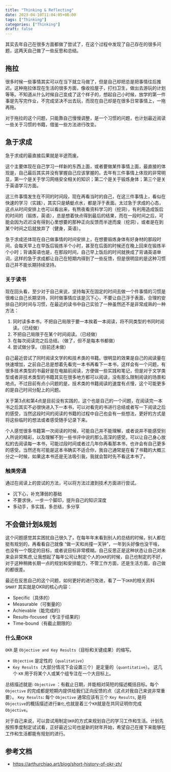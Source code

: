 ```yaml
---
title: "Thinking & Reflecting"
date: 2023-04-10T11:04:05+08:00
tags: ["Thinking"]
categories: ["Thinking"]
draft: false
---
```


其实去年自己在很多方面都做了尝试了，在这个过程中发现了自己存在的很多问题，这两天自己做了一些反思和总结。

## 拖拉

很多时候一些事情其实可以在当下就立马做了，但是自己却把总是把事情往后推迟。这种拖拉体现在生活的很多方面，像收拾屋子，打扫卫生，做出去游玩的计划等等。不知道从什么时候自己变成了这个样子的，想起自己小时候，放学的第一件事是先写完作业，不完成坚决不出去玩，而现在自己却是在很多日常事情上，一拖再拖。

对于拖拉的这个问题，只能靠自己慢慢调整，是一个习惯的问题，也计划最近阅读一些关于习惯的书籍，借鉴一些方法进行改变。

## 急于求成

急于求成的最直接后果就是半途而废。

这个主要体现在自己学习一样新的东西上面，或者要做某件事情上面，最直接的体现是，自己最后其实并没有掌握自己应该掌握的。去年有三件事情上体现的非常明显，第一个是关于学习网络安全相关的知识；第二个是关于锻炼身体；第三个是关于英语学习方面。

这三件事情发生在不同的时间段，现在再看当时的自己，在这三件事情上，看似在快速的学习（实践），其实只是蜻蜓点水，都是浮于表面。太过急于求成的心态，这点从时间安排上也可以看出来，有熬夜看资料学习的（挖洞），有利用造成饭后的时间的（锻炼，英语），总是想着快点得到最后的结果，而在一段时间之后，可能会因为迟迟没有得到心里想要的那种正向反馈而半途而废（挖洞），或者是在到某个时间之后就放弃了（健身，英语）。

急于求成还体现在自己做事情的时间安排上，在想要锻炼身体有好身材的那段时间，会每天早上在早饭后锻炼半个小时，甚至在后面的时候还在晚上回来在锻炼半个小时；背诵英语也是，在那段时间，自己早上饭后的时间就换成了背诵英语单词，这样的急于求成都让自己在短期内得到了一些反馈，但是很明显的是这种习惯自己并不能长期持续坚持。

### 关于读书

现在回头看，至少对于自己来说，坚持每天在固定的时间去做一个件事情的习惯是很难让自己长期坚持，同时做事情应该是沉下心，不要让自己浮于表面，合理的安排自己的时间与习惯，在最近的读书中自己实验了一种虽然还不是非常成熟的一种方法：

1. 同时读多本书，不把自己局限于要一本挨着一本阅读，将不同类型的书同时阅读。（已经做）
2. 不把自己局限于在某个时间阅读。（已经做）
3. 在每次阅读完之后总结。（做了，但不是每本书都做）
4. 尝试做分享。（目前还未做）

自己最近尝试了同时阅读文学的和技术类的书籍。很明显的效果是自己的阅读量在快速增加，之前自己总是想着先看完一本书再看下一本书，这样会有一个问题，有很多技术类型的书最好是在电脑前阅读，方便做一些实践和笔记，但是对于文学类型或者非技术类型的书籍其实在很多地方都可以阅读，没有那么限制阅读的场景和地点。不过目前有点小问题的是，技术类的书籍阅读的速度有点慢，这个可能更多的是自己时间分配上的问题。

关于第3点和第4点是目前没有实践的，这个也是自己的一个问题，在阅读完一本书之后其实不必很快进入下一本书，可以对看完的书进行总结或者写一下阅读之后的感受，当然这段时间的阅读的书籍的过程中自己也会有一些想法，更好的方式是将这些临时的想法或者感受随手记录下来。

个人感觉很多书籍第一次阅读的时候，可能自己并不能理解，或者说并不能感受别人所说的精彩，以及理解不到一些书评中说的那么高深的感受。可以让自己身心放松的去阅读每一本书，可能过段时间或者过几年你再看那本书，也许会有自己更多的感受。当然还有可能是这本书确实不适合你，我自己通常是在看了书籍的大概三分之一时候，如果这本书还是无法吸引我，我就会暂时先不看这本书了。

### 触类旁通

通过在阅读上的尝试的方法，可以将方法过渡到技术方面进行尝试。

- 沉下心，补充薄弱的基础
- 不要求快，一步一个脚印，提升自己的知识深度
- 多动手，多实践，多总结，多分享

## 不会做计划&规划

这个问题感觉其实困扰自己很久了，在每年年末看到别人的总结的时候，别人都在挺有规划的，再看看自己就像 “做一天和尚撞一天钟”，一年到头好像也没干啥，也没有一个既定的目标，或者说目标非常模糊。自己反思正是这种状态让自己对未来会非常焦虑,让我想起了每年公司让制定个人的`OKR`的时候，自己也制定的不好，对于这种稍微长期一点的规划和安排能力，不管工作方面，还是生活方面，自己做的都很差。

最近在反思自己的这个问题，如何更好的进行改进，看了一下`OKR`的相关资料`SMART` 其实就是OKR的核心内容：

- Specific（具体的）
- Measurable（可衡量的）
- Achievable（能完成的）
- Results-focused（专注于结果的）
- Time-bound（有截止期限的）

### 什么是OKR

`OKR` 是 `Objective and Key Results`（目标和关键成果）的缩写。

- `Objective` 是定性的（`qualitative`）
- `Key Results`（大部分情况下会设置三个）是定量的（`quantitative`）。 这几个 `KR` 用于将某个人或某个组专注在一个大目标上。

总结描述就是:
`Objective` ：有截止日期，并能相对简短的描述概括目标。每个 `Objective` 的完成都是短期内提供给我们正向反馈的点（这点对我自己来说非常重要）。
`Key Results`: 每个 `Objective` 通常应该有三个 `Key Results`, 是将 `Objective`的概括描述进行`量化`,也就是着三个`KR`就是在共同证明你完成 `Objective`。

对于自己来说，可以尝试用制定`OKR`的方式来规划自己的学习工作和生活。计划先按照季度制定试试看，正好最近公司也是新的财年开始，希望自己在接下来能够在工作和生活都能有规划的进行。

## 参考文档

- <https://arthurchiao.art/blog/short-history-of-okr-zh/>
